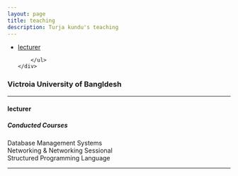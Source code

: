 ```yaml
---
layout: page
title: teaching
description: Turja kundu's teaching
---
```


<div class="navbar">
    <div class="navbar-inner">
        <ul class="nav">
            <li><a href="#current">lecturer</a></li>
       
        </ul>
    </div>
</div>


### <a name="current"></a>Victroia University of Bangldesh

---

#### lecturer



##### Conducted Courses

Database Management Systems <br/>
Networking & Networking Sessional  <br/>
Structured Programming Language <br/>



---

